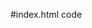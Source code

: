 #index.html code
<!DOCTYPE html>
<html lang="en">
<head>
  <meta charset="UTF-8">
  <meta name="viewport" content="width=device-width, initial-scale=1.0">
  <meta http-equiv="X-UA-Compatible" content="ie=edge">
  <title>Leaflet Step-1</title>

#  <!-- Leaflet CSS -->
  <link rel="stylesheet" href="https://unpkg.com/leaflet@1.0.0-rc.3/dist/leaflet.css" />

  <!-- Our CSS -->
  <link rel="stylesheet" type="text/css" href="static/css/style.css">
</head>
<body>

  <!-- The div that holds our map -->
  <div id="map"></div>

  <!-- Leaflet JavaScript -->
  <script src="https://unpkg.com/leaflet@1.0.0-rc.3/dist/leaflet.js"></script>
  <!-- D3 JavaScript -->
  <script type="text/javascript" src="https://cdnjs.cloudflare.com/ajax/libs/d3/4.2.3/d3.min.js"></script>
  <!-- Our JavaScript -->
  <script type="text/javascript" src="static/js/logic.js"></script>
</body>
</html>
 
